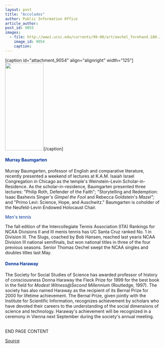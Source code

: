 ```yaml
---
layout: post
title: "Accolades"
author: Public Information Office
article_author: 
post_id: 9055
images:
  - file: http://www1.ucsc.edu/currents/99-00/art/oechel_forehand.180.JPG
    image_id: 9054
    caption: 
---
```


[caption id="attachment_9054" align="alignright" width="125"]<a href="http://dev-ucsc-news.pantheonsite.io/wp-content/uploads/1999/11/oechel_forehand.180.JPG"><img class="size-full wp-image-9054" src="http://dev-ucsc-news.pantheonsite.io/wp-content/uploads/1999/11/oechel_forehand.180.JPG" alt="" width="125" height="285" /></a>[/caption]
<h4>
  <font color="#003399">Murray Baumgarten</font>
</h4>
<p>
  Murray Baumgarten, professor of English and comparative literature, recently presented a weekend of lectures at K.A.M. Isaiah Israel Congregation in Chicago as the temple's Weinstein-Levin Scholar-in-Residence. As the scholar-in-residence, Baumgarten presented three lectures: "Philip Roth, Defender of the Faith"; "Storytelling and Redemption: Isaac Bashevis Singer's <i>Gimpel the Fool</i> and Rebecca Goldstein's <i>Mazel";</i> and "Primo Levi: Science, Hope, and Auschwitz." Baumgarten is coholder of the Neufeld-Levin Endowed Holocaust Chair.
</p><font color="#003399">Men's tennis</font>
<p>
  The fall edition of the Intercollegiate Tennis Association (ITA) Rankings for NCAA Divisions II and III menis tennis has UC Santa Cruz ranked No. 1 in Division III. The Slugs, coached by Bob Hansen, reached last yearis NCAA Division III national semifinals, but won national titles in three of the four previous seasons. Senior Thomas Oechel swept the NCAA singles and doubles titles last May.
</p>
<h4>
  <font color="#003399">Donna Haraway</font>
</h4>
<p>
  The Society for Social Studies of Science has awarded professor of history of consciousness Donna Haraway the Fleck Prize for 1999 for the best book in the field for <i>Modest Witness@Second Millennium</i> (Routledge, 1997). The society has also named Haraway as the recipient of its Bernal Prize for 2000 for lifetime achievement. The Bernal Prize, given jointly with the Institute for Scientific Information, recognizes achievement by scholars who have devoted their careers to the understanding of the social dimensions of science and technology. Haraway's achievement will be recognized in a ceremony in Vienna next September during the society's annual meeting.
</p>
<p>
  <br>
  END PAGE CONTENT
</p>
<p><a href="http://www1.ucsc.edu/currents/99-00/11-22/accolades.html" title="Permalink to accolades">Source</a></p>
